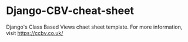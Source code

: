 # Django-CBV-cheat-sheet
Django's Class Based Views chaet sheet template.
For more information, visit https://ccbv.co.uk/
